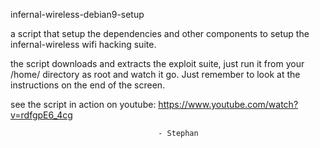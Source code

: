 infernal-wireless-debian9-setup

a script that setup the dependencies and other components to
setup the infernal-wireless wifi hacking suite.

the script downloads and extracts the exploit suite, just run
it from your /home/ directory as root and watch it go. Just 
remember to look at the instructions on the end of the screen.

see the script in action on youtube:
https://www.youtube.com/watch?v=rdfgpE6_4cg

                                     - Stephan 
